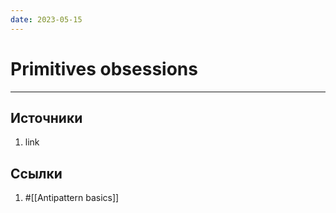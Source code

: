 ```yaml
---
date: 2023-05-15
---
```

# Primitives obsessions

---

## Источники

1. link

## Ссылки

1. #[[Antipattern basics]]
